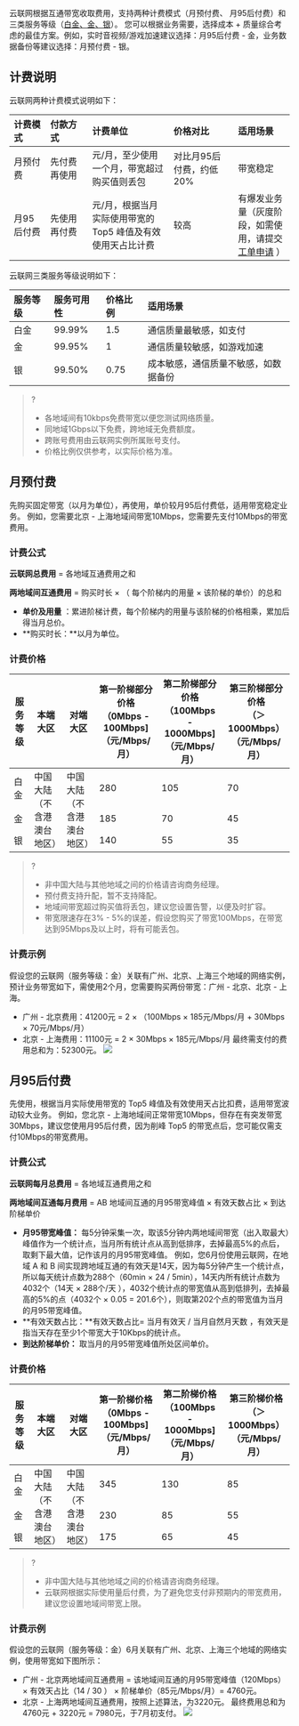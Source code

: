 云联网根据互通带宽收取费用，支持两种计费模式（月预付费、 月95后付费）和三类服务等级（[白金、金、银](https://cloud.tencent.com/document/product/877/18761#2.-.E6.9C.8D.E5.8A.A1.E5.8F.AF.E7.94.A8.E6.80.A7)）。
您可以根据业务需要，选择成本 + 质量综合考虑的最佳方案。例如，实时音视频/游戏加速建议选择：月95后付费 - 金，业务数据备份等建议选择：月预付费 - 银。


## 计费说明
云联网两种计费模式说明如下：
<table>
<thead>
<tr>
<th align="left" width="13%">计费模式</th>
<th align="left" width="15%">付款方式</th>
<th align="left" width="29%">计费单位</th>
<th align="left" width="23%">价格对比</th>
<th align="left" width="20%">适用场景</th>
</tr>
</thead>
<tbody><tr>
<td align="left">月预付费</td>
<td align="left">先付费再使用</td>
<td align="left">元/月，至少使用一个月，带宽超过购买值则丢包</td>
<td align="left">对比月95后付费，约低20%</td>
<td align="left">带宽稳定</td>
</tr>
<tr>
<td align="left">月95后付费</td>
<td align="left">先使用再付费</td>
<td align="left">元/月，根据当月实际使用带宽的 Top5 峰值及有效使用天占比计费</td>
<td align="left">较高</td>
<td align="left">有爆发业务量（灰度阶段，如需使用，请提交 <a href="https://console.cloud.tencent.com/workorder/category" target="_blank">工单申请</a> ）</td>
</tr>
</tbody></table>

云联网三类服务等级说明如下：

| 服务等级   | 服务可用性       | 价格比例        | 适用场景  |
| :------- | :---------- | :----------------- | :----------------- |
| 白金   | 99.99%                   | 1.5                      |  通信质量最敏感，如支付                                  |
| 金 | 99.95%                     | 1                            |通信质量较敏感，如游戏加速                                   |
| 银 |  99.50% | 0.75 | 成本敏感，通信质量不敏感，如数据备份 |

>?
>- 各地域间有10kbps免费带宽以便您测试网络质量。
>- 同地域1Gbps以下免费，跨地域无免费额度。
>- 跨账号费用由云联网实例所属账号支付。
>- 价格比例仅供参考，以实际价格为准。


## 月预付费
先购买固定带宽（以月为单位），再使用，单价较月95后付费低，适用带宽稳定业务。
例如，您需要北京 - 上海地域间带宽10Mbps，您需要先支付10Mbps的带宽费用。

### 计费公式
**云联网总费用** = 各地域互通费用之和

**两地域间互通费用** =  购买时长 × （ 每个阶梯内的用量 × 该阶梯的单价）的总和
- **单价及用量** ：累进阶梯计费，每个阶梯内的用量与该阶梯的价格相乘，累加后得当月总价。
- **购买时长：**以月为单位。

### 计费价格

<table>
<thead>
<tr>
<th>服务等级</th>
<th>本端大区</th>
<th>对端大区</th>
<th>第一阶梯部分价格<br>（0Mbps - 100Mbps]<br>（元/Mbps/月）</th>
<th>第二阶梯部分价格<br>（100Mbps - 1000Mbps]<br>（元/Mbps/月）</th>
<th>第三阶梯部分价格<br>（＞1000Mbps）<br>（元/Mbps/月）</th>
</tr>
</thead>
<tbody><tr>
<td>白金</td>
<td rowspan="3">中国大陆<br>（不含港澳台地区）</td>
<td rowspan="3">中国大陆<br>（不含港澳台地区）</td>
<td>280</td>
<td>105</td>
<td>70</td>
</tr>
<tr>
<td>金</td>

<td>185</td>
<td>70</td>
<td>45</td>
</tr>
<tr>
<td>银</td>
<td>140</td>
<td>55</td>
<td>35</td>
</tr>
</tbody></table>

>?
>- 非中国大陆与其他地域之间的价格请咨询商务经理。
>- 预付费支持升配，暂不支持降配。
>- 地域间带宽超过购买值将丢包，建议您设置告警，以便及时扩容。
>- 带宽限速存在3% - 5%的误差，假设您购买了带宽100Mbps，在带宽达到95Mbps及以上时，将有可能丢包。

### 计费示例
假设您的云联网（服务等级：金）关联有广州、北京、上海三个地域的网络实例，预计业务带宽如下，需使用2个月，您需要购买两份带宽：广州 - 北京、北京 - 上海。
- 广州 - 北京费用：41200元 = 2 × （100Mbps × 185元/Mbps/月 + 30Mbps × 70元/Mbps/月）
- 北京 - 上海费用：11100元 = 2 × 30Mbps × 185元/Mbps/月
最终需支付的费用总和为：52300元。
![](https://main.qcloudimg.com/raw/8bb287a470388220d33f469165833e1f.png)

## 月95后付费
先使用，根据当月实际使用带宽的 Top5 峰值及有效使用天占比扣费，适用带宽波动较大业务。
例如，您北京 - 上海地域间正常带宽10Mbps，但存在有突发带宽30Mbps，建议您使用月95后付费，因为削峰 Top5 的带宽点后，您可能仅需支付10Mbps的带宽费用。

### 计费公式
**云联网每月总费用** = 各地域互通费用之和

**两地域间互通每月费用** = AB 地域间互通的月95带宽峰值 × 有效天数占比 × 到达阶梯单价

- **月95带宽峰值：** 每5分钟采集一次，取该5分钟内两地域间带宽（出入取最大）峰值作为一个统计点，当月所有统计点从高到低排序，去掉最高5%的点后，取剩下最大值，记作该月的月95带宽峰值。
例如，您6月份使用云联网，在地域 A 和 B 间实现跨地域互通的有效天是14天，因为每5分钟产生一个统计点，所以每天统计点数为288个（60min × 24 / 5min），14天内所有统计点数为4032个（14天 × 288个/天 ），4032个统计点的带宽值从高到低排列，去掉最高的5%的点（4032个 × 0.05 = 201.6个），则取第202个点的带宽值为当月的月95带宽峰值。
- **有效天数占比：**有效天数占比= 当月有效天 / 当月自然月天数 ，有效天是指当天存在至少1个带宽大于10Kbps的统计点。
- **到达阶梯单价：** 取当月的月95带宽峰值所处区间单价。

### 计费价格
<table>
<thead>
<tr>
<th>服务等级</th>
<th>本端大区</th>
<th>对端大区</th>
<th>第一阶梯价格<br>（0Mbps - 100Mbps]<br>（元/Mbps/月）</th>
<th>第二阶梯价格<br>（100Mbps - 1000Mbps]<br>（元/Mbps/月）</th>
<th>第三阶梯价格<br>（＞1000Mbps）<br>（元/Mbps/月）</th>
</tr>
</thead>
<tbody><tr>
<td>白金</td>
<td rowspan="3">中国大陆<br>（不含港澳台地区）</td>
<td rowspan="3">中国大陆<br>（不含港澳台地区）</td>
<td>345</td>
<td>130</td>
<td>85</td>
</tr>
<tr>
<td>金</td>
<td>230</td>
<td>85</td>
<td>55</td>
</tr>
<tr>
<td>银</td>
<td>175</td>
<td>65</td>
<td>45</td>
</tr>
</tbody></table>

>?
>- 非中国大陆与其他地域之间的价格请咨询商务经理。
>- 云联网根据实际使用量后付费，为了避免您支付非预期内的带宽费用，建议您设置地域间带宽上限。

### 计费示例
假设您的云联网（服务等级：金）6月关联有广州、北京、上海三个地域的网络实例，使用带宽如下图所示：
- 广州 - 北京两地域间互通费用 = 该地域间互通的月95带宽峰值（120Mbps）× 有效天占比（14 / 30 ） × 阶梯单价（85元/Mbps/月）= 4760元。
- 北京 - 上海两地域间互通费用，按照上述算法，为3220元。
最终费用总和为4760元 + 3220元 = 7980元，于7月初支付。
![](https://main.qcloudimg.com/raw/01d5f1348528ffda38e9387313fb6086.png)

